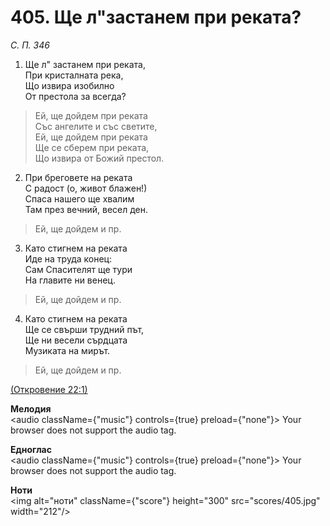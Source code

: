 # 405. Ще л"застанем при реката?  

*С. П. 346*  

1. Ще л" застанем при реката,  
При кристалната река,  
Що извира изобилно  
От престола за всегда?  

> Ей, ще дойдем при реката  
> Със ангелите и със светите,  
> Ей, ще дойдем при реката  
> Ще се сберем при реката,  
> Що извира от Божий престол.  

2. При бреговете на реката  
С радост (о, живот блажен!)  
Спаса нашего ще хвалим  
Там през вечний, весел ден.  

> Ей, ще дойдем и пр.  

3. Като стигнем на реката  
Иде на труда конец:  
Сам Спасителят ще тури  
На главите ни венец.  

> Ей, ще дойдем и пр.  

4. Като стигнем на реката  
Ще се свърши трудний път,  
Ще ни весели сърдцата  
Музиката на мирът.  

> Ей, ще дойдем и пр.  

[(Откровение 22:1)](http://biblia.bg/index.php?k=66&g=22&s=1)  

__Мелодия__  
<audio className={"music"} controls={true} preload={"none"}><source src="mp3/405.mp3" type="audio/mpeg"/>
Your browser does not support the audio tag.
</audio>  

__Едноглас__  
<audio className={"music"} controls={true} preload={"none"}><source src="transp/405.mp3" type="audio/mpeg"/>
Your browser does not support the audio tag.
</audio>  

__Ноти__  
<img alt="ноти" className={"score"} height="300" src="scores/405.jpg" width="212"/>
